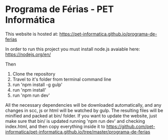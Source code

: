 # Programa de Férias - PET Informática

This website is hosted at: https://pet-informatica.github.io/programa-de-ferias

In order to run this project you must install node.js avaiable here: https://nodejs.org/en/

Then
  1. Clone the repository
  2. Travel to it's folder from terminal command line
  3. run 'npm install -g gulp'
  4. run 'npm install'
  5. run 'npm run dev'

All the necessary dependencies will be downloaded automatically, and any changes in scc, js or html will be watched by gulp. The resulting files will be minified and packed at bin/ folder. If you want to update the website, just make sure that bin/ is updated running 'npm run dev' and checking index.html, and then copy everything inside it to https://github.com/pet-informatica/pet-informatica.github.io/tree/master/programa-de-ferias
